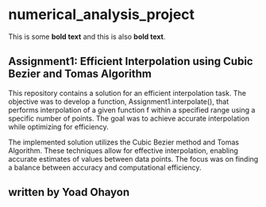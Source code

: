 # numerical_analysis_project

This is some **bold text** and this is also __bold text__.


## Assignment1: Efficient Interpolation using Cubic Bezier and Tomas Algorithm
This repository contains a solution for an efficient interpolation task. The objective was to develop a function, Assignment1.interpolate(), that performs interpolation of a given function f within a specified range using a specific number of points. The goal was to achieve accurate interpolation while optimizing for efficiency.

The implemented solution utilizes the Cubic Bezier method and Tomas Algorithm. These techniques allow for effective interpolation, enabling accurate estimates of values between data points. The focus was on finding a balance between accuracy and computational efficiency.



## written by Yoad Ohayon
